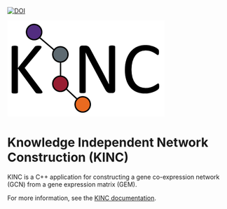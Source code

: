 [![DOI](https://zenodo.org/badge/71836133.svg)](https://zenodo.org/badge/latestdoi/71836133)

![KINC Logo](docs/images/kinc.png)

# Knowledge Independent Network Construction (KINC)

KINC is a C++ application for constructing a gene co-expression network (GCN) from a gene expression matrix (GEM).

For more information, see the [KINC documentation](https://kinc.readthedocs.io/en/latest/).
